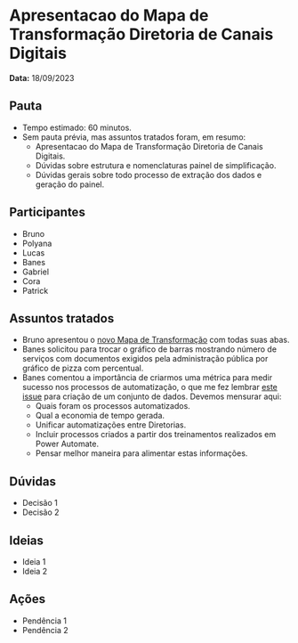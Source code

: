 # Apresentacao do Mapa de Transformação Diretoria de Canais Digitais

**Data:** 18/09/2023

## Pauta
- Tempo estimado: 60 minutos.
- Sem pauta prévia, mas assuntos tratados foram, em resumo:
    - Apresentacao do Mapa de Transformação Diretoria de Canais Digitais.
    - Dúvidas sobre estrutura e nomenclaturas painel de simplificação.
    - Dúvidas gerais sobre todo processo de extração dos dados e geração do painel.

## Participantes
- Bruno
- Polyana
- Lucas
- Banes
- Gabriel
- Cora
- Patrick

## Assuntos tratados
- Bruno apresentou o [novo Mapa de Transformação](https://app.powerbi.com/view?r=eyJrIjoiNmQzZDMxZGMtNGM0OC00YWJmLWIxMjctMTM0OWJjMTAyZWNmIiwidCI6ImU1ZDNhZTdjLTliMzgtNDhkZS1hMDg3LWY2NzM0YTI4NzU3NCJ9&pageName=ReportSection8b08997a641ffd25674f) com todas suas abas.
- Banes solicitou para trocar o gráfico de barras mostrando número de serviços com documentos exigidos pela administração pública por gráfico de pizza com percentual.
- Banes comentou a importância de criarmos uma métrica para medir sucesso nos processos de automatização, o que me fez lembrar [este issue](https://github.com/suges-mg/novas-ideias/issues/1) para criação de um conjunto de dados. Devemos mensurar aqui:
    - Quais foram os processos automatizados.
    - Qual a economia de tempo gerada.
    - Unificar automatizações entre Diretorias.
    - Incluir processos criados a partir dos treinamentos realizados em Power Automate.
    - Pensar melhor maneira para alimentar estas informações.

## Dúvidas
- Decisão 1
- Decisão 2

## Ideias
- Ideia 1
- Ideia 2

## Ações
- Pendência 1
- Pendência 2
